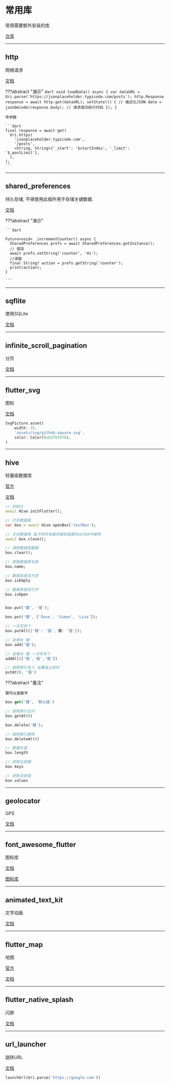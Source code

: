 # 常用库

常用需要额外安装的库


[仓库](https://pub.dev)

---
## http

网络请求

[文档](https://pub.dev/packages/http/install)

???abstract "演示"
    ```dart
    void loadData() async {
        var dataURL = Uri.parse('https://jsonplaceholder.typicode.com/posts');
        http.Response response = await http.get(dataURL);
        setState(() {
            // 格式化JSON
            data = jsonDecode(response.body);
            // 请求成功执行代码
        });
    }
    ```

    传参数

    ```dart
    final response = await get(
      Uri.https(
        'jsonplaceholder.typicode.com',
        '/posts',
        <String, String>{'_start': '$startIndex', '_limit': '$_postLimit'},
      ),
    );
    ```

---
## shared_preferences

持久存储, 不得使用此插件用于存储关键数据.

[文档](https://pub.flutter-io.cn/packages/shared_preferences)

???abstract "演示"

    ```dart
    
    Future<void> _incrementCounter() async {
      SharedPreferences prefs = await SharedPreferences.getInstance();
      // 保存
      await prefs.setString('counter', 'Hi');
      //读取
      final String? action = prefs.getString('counter');
      print(action);
    }
    
    ```

---
## sqflite

使用SQLite

[文档](https://pub.flutter-io.cn/packages/sqflite)

---
## infinite_scroll_pagination

分页

[文档](https://pub.dev/packages/infinite_scroll_pagination)

---
## flutter_svg

图标

[文档](https://pub.dev/packages/flutter_svg)


```dart
SvgPicture.asset(
    width: 35,
    'assets/svg/github-square.svg',
    color: Color(0xb3f6f6f6),
)
```

---
## hive

轻量级数据库

[官方](https://docs.hivedb.dev)

[文档](https://pub.dev/packages/hive)

```dart
// 初始化
await Hive.initFlutter();

// 打开数据库
var box = await Hive.openBox('testBox');

// 关闭数据库 盒子的所有缓存键和值都将从内存中删除
await box.close();

// 清除数据库数据
box.clear();

// 获取数据库名称
box.name;

// 数据库是否为空
box.isEmpty

// 数据库是否打开
box.isOpen
```

```dart title="写入数据"

box.put('键', '值');

box.put('键', ['Dave', 'Simon', 'Lisa']);

// 一次写多个
box.putAll({'键': '值', 键: '值'});

// 自增长 键
box.add('值');

// 自增长 键 一次写多个
addAll(['值','值','值'])

// 按照索引写入 会覆盖之前的
putAt(0, '值')

```
???abstract "备注"

    键可以是数字

```dart title="读取数据"
box.get('键', '默认值')

// 按照索引访问
box.getAt(0)
```

```dart title="删除数据"
box.delete('键');

// 按照索引删除
box.deleteAt(0)
```

```dart
// 数据长度
box.length

// 获取全部键
box.keys

// 获取全部值
box.values
```


---
## geolocator

GPS

[文档](https://pub.dev/packages/geolocator)


---
## font_awesome_flutter

图标库

[文档](https://pub.dev/packages/font_awesome_flutter)

[图标库](https://fontawesome.com/icons)

---
## animated_text_kit

文字动画

[文档](https://pub.dev/packages/animated_text_kit)

---
## flutter_map

地图

[官方](https://docs.fleaflet.dev)

[文档](https://pub.dev/packages/flutter_map)

---
## flutter_native_splash

闪屏

[文档](https://pub.flutter-io.cn/packages/flutter_native_splash/install)

---
## url_launcher

跳转URL

[文档](https://pub.dev/packages/url_launcher)

```dart
launchUrl(Uri.parse('https://google.com'))
```













